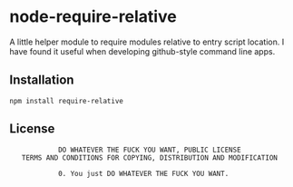 # node-require-relative

A little helper module to require modules relative to entry script location. I have found it useful when developing github-style command line apps.

## Installation

```
npm install require-relative
```

## License

```text
            DO WHATEVER THE FUCK YOU WANT, PUBLIC LICENSE
   TERMS AND CONDITIONS FOR COPYING, DISTRIBUTION AND MODIFICATION

            0. You just DO WHATEVER THE FUCK YOU WANT.
```

